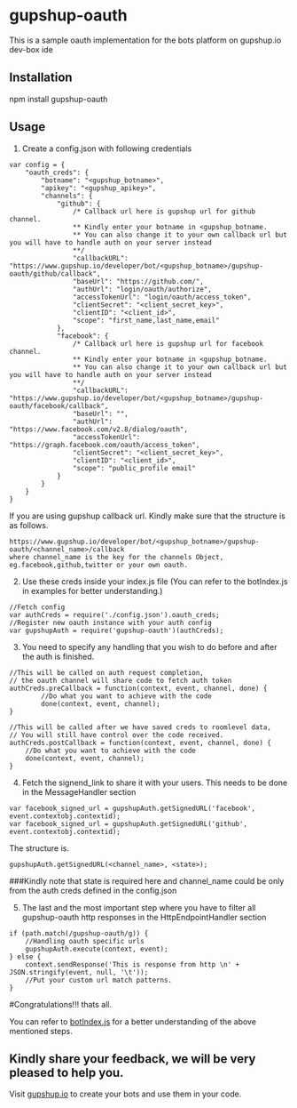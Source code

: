 # gupshup-oauth
This is a sample oauth implementation for the bots platform on gupshup.io dev-box ide

## Installation
npm install gupshup-oauth

## Usage
1. Create a config.json with following credentials
```
var config = {
    "oauth_creds": {
        "botname": "<gupshup_botname>",
        "apikey": "<gupshup_apikey>",
        "channels": {
            "github": {
                /* Callback url here is gupshup url for github channel. 
                ** Kindly enter your botname in <gupshup_botname. 
                ** You can also change it to your own callback url but you will have to handle auth on your server instead
                **/
                "callbackURL": "https://www.gupshup.io/developer/bot/<gupshup_botname>/gupshup-oauth/github/callback",
                "baseUrl": "https://github.com/",
                "authUrl": "login/oauth/authorize",
                "accessTokenUrl": "login/oauth/access_token",
                "clientSecret": "<client_secret_key>",
                "clientID": "<client_id>",
                "scope": "first_name,last_name,email"
            },
            "facebook": {
                /* Callback url here is gupshup url for facebook channel. 
                ** Kindly enter your botname in <gupshup_botname. 
                ** You can also change it to your own callback url but you will have to handle auth on your server instead
                **/
                "callbackURL": "https://www.gupshup.io/developer/bot/<gupshup_botname>/gupshup-oauth/facebook/callback",
                "baseUrl": "",
                "authUrl": "https://www.facebook.com/v2.8/dialog/oauth",
                "accessTokenUrl": "https://graph.facebook.com/oauth/access_token",
                "clientSecret": "<client_secret_key>",
                "clientID": "<client_id>",
                "scope": "public_profile email"
            }
        }
    }
}
```
If you are using gupshup callback url. Kindly make sure that the structure is as follows.
```
https://www.gupshup.io/developer/bot/<gupshup_botname>/gupshup-oauth/<channel_name>/callback
where channel_name is the key for the channels Object, eg.facebook,github,twitter or your own oauth.
```

2. Use these creds inside your index.js file (You can refer to the botIndex.js in examples for better understanding.)
```
//Fetch config
var authCreds = require('./config.json').oauth_creds;
//Register new oauth instance with your auth config
var gupshupAuth = require('gupshup-oauth')(authCreds);
```
3. You need to specify any handling that you wish to do before and after the auth is finished.
```
//This will be called on auth request completion,
// the oauth channel will share code to fetch auth token
authCreds.preCallback = function(context, event, channel, done) {
        //Do what you want to achieve with the code
        done(context, event, channel);
}

//This will be called after we have saved creds to roomlevel data,
// You will still have control over the code received.
authCreds.postCallback = function(context, event, channel, done) {
    //Do what you want to achieve with the code
    done(context, event, channel);
}
```
4. Fetch the signend_link to share it with your users. This needs to be done in the MessageHandler section
```
var facebook_signed_url = gupshupAuth.getSignedURL('facebook', event.contextobj.contextid);
var facebook_signed_url = gupshupAuth.getSignedURL('github', event.contextobj.contextid);
```
The structure is.
```
gupshupAuth.getSignedURL(<channel_name>, <state>);
```
###Kindly note that state is required here and channel_name could be only from the auth creds defined in the config.json

5. The last and the most important step where you have to filter all gupshup-oauth http responses in the HttpEndpointHandler section
```
if (path.match(/gupshup-oauth/g)) {
    //Handling oauth specific urls
    gupshupAuth.execute(context, event);
} else {
    context.sendResponse('This is response from http \n' + JSON.stringify(event, null, '\t'));
    //Put your custom url match patterns.
}
```
#Congratulations!!! thats all.

You can refer to [botIndex.js](https://github.com/prafullsalunke/gupshup-oauth/blob/master/examples/botIndex.js) for a better understanding of the above mentioned steps.

## Kindly share your feedback, we will be very pleased to help you. 
Visit [gupshup.io](http://www.gupshup.io/developer/) to create your bots and use them in your code.

